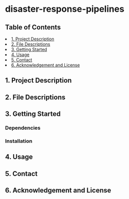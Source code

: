 # disaster-response-pipelines

## Table of Contents
<li><a href="#intro">1. Project Description
<li><a href="#files">2. File Descriptions
<li><a href="#start">3. Getting Started
<li><a href="#authors">4. Usage
<li><a href="#results">5. Contact   
<li><a href="#acknowledgement">6. Acknowledgement and License


<a id='intro'></a>
## 1. Project Description

## 2. File Descriptions

## 3. Getting Started
### Dependencies
### Installation

## 4. Usage

## 5. Contact

## 6. Acknowledgement and License

